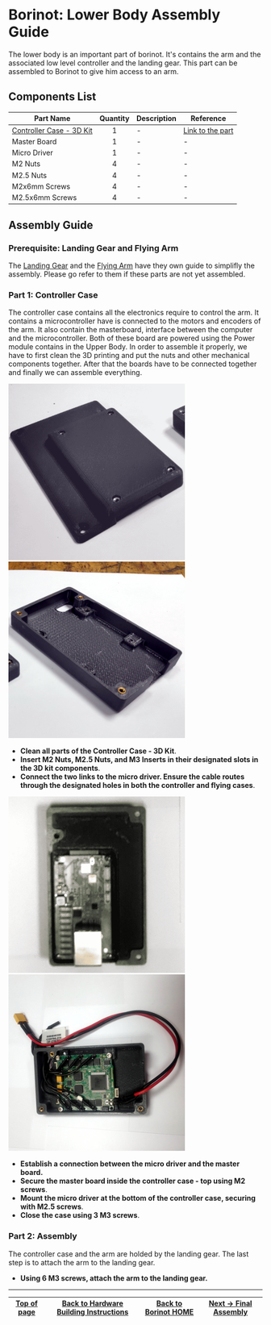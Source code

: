 # Borinot: Lower Body Assembly Guide

The lower body is an important part of borinot. It's contains the arm and the associated low level controller and the landing gear. This part can be assembled to Borinot to give him access to an arm.

## Components List

| Part Name | Quantity | Description | Reference |
|---|:---:|---|---|
| [Controller Case - 3D Kit](CAD/platform/) | 1 | - | [Link to the part](CAD/platform/) |
| Master Board | 1 | - | - |
| Micro Driver | 1 | - | - |
| M2 Nuts | 4 | - | - |
| M2.5 Nuts | 4 | - | - |
| M2x6mm Screws | 4 | - | - |
| M2.5x6mm Screws | 4 | - | - |

## Assembly Guide

### Prerequisite: Landing Gear and Flying Arm

The [Landing Gear](landing_gear.md) and the [Flying Arm](flying_arm.md) have they own guide to simplifly the assembly. Please go refer to them if these parts are not yet assembled.

### Part 1: Controller Case

The controller case contains all the electronics require to control the arm. It contains a microcontroller have is connected to the motors and encoders of the arm. It also contain the masterboard, interface between the computer and the microcontroller. Both of these board are powered using the Power module contains in the Upper Body. In order to assemble it properly, we have to first clean the 3D printing and put the nuts and other mechanical components together. After that the boards have to be connected together and finally we can assemble everything.

<img src="../media/controller_case_preparation_1.png" alt="Top view of the motor case 3 assembly" width="350"/>
<img src="../media/controller_case_preparation_2.png" alt="Top view of the motor case 3 assembly" width="350"/>

- **Clean all parts of the Controller Case - 3D Kit**.
- **Insert M2 Nuts, M2.5 Nuts, and M3 Inserts in their designated slots in the 3D kit components**.
- **Connect the two links to the micro driver. Ensure the cable routes through the designated holes in both the controller and flying cases**.

<img src="../media/controller_case_assembly_1.png" alt="Top view of the motor case 3 assembly" width="350"/>
<img src="../media/controller_case_assembly_2.png" alt="Top view of the motor case 3 assembly" width="350"/>

- **Establish a connection between the micro driver and the master board.**
- **Secure the master board inside the controller case - top using M2 screws**.
- **Mount the micro driver at the bottom of the controller case, securing with M2.5 screws**.
- **Close the case using 3 M3 screws**.

### Part 2: Assembly

The controller case and the arm are holded by the landing gear. The last step is to attach the arm to the landing gear.

- **Using 6 M3 screws, attach the arm to the landing gear.**

---

| [Top of page](#borinot-lower-body-assembly-guide) | [Back to Hardware Building Instructions](README.md) | [Back to Borinot HOME](../README.md) | [Next → Final Assembly](8_final_assembly.md) |
| --- | --- | --- | --- |
